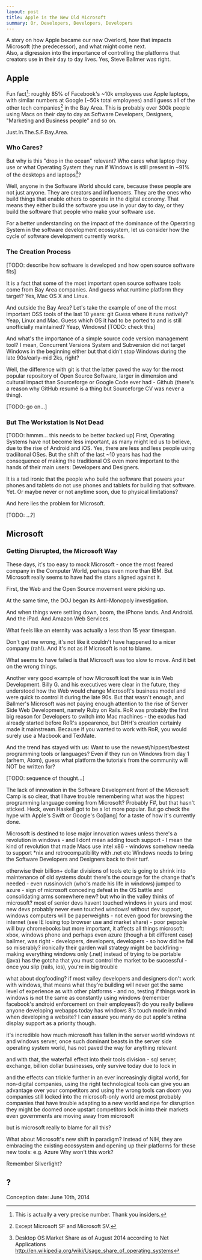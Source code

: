 ```yaml
---
layout: post
title: Apple is the New Old Microsoft
summary: Or, Developers, Developers, Developers
---
```


A story on how Apple became our new Overlord, how that impacts Microsoft (the predecessor), and what might come next.<br/>
Also, a digression into the importance of controlling the platforms that creators use in their day to day lives. Yes, Steve Ballmer was right.


## Apple
<!--
1. apple's dominance in the creators' elite
- how apple dominates the most important market in technology
- irt the most important market in tech - what it actually means is the rise of the new elite
- how this power was achieved
- the power that being the "arms dealer" has
-->

Fun fact[^1]: roughly 85% of Facebook's ~10k employees use Apple laptops, with similar numbers at Google (~50k total employees) and I guess all of the other tech companies[^2] in the Bay Area.
This is probably over 300k people using Macs on their day to day as Software Developers, Designers, "Marketing and Business people" and so on.

[^1]: This is actually a very precise number. Thank you insiders.

[^2]: Except Microsoft SF and Microsoft SV.

Just.In.The.S.F.Bay.Area.











### Who Cares?
But why is this "drop in the ocean" relevant? Who cares what laptop they use or what Operating System they run if Windows is still present in ~91% of the desktops and laptops[^3]?

[^3]: Desktop OS Market Share as of August 2014 according to Net Applications http://en.wikipedia.org/wiki/Usage_share_of_operating_systems

Well, anyone in the Software World should care, because these people are not just anyone. They are creators and influencers.
They are the ones who build things that enable others to operate in the digital economy.
That means they either build the software you use in your day to day, or they build the software that people who make your software use.

For a better understanding on the impact of the dominance of the Operating System in the software development ecossystem, let us consider how the cycle of software development currently works.

### The Creation Process
[TODO: describe how software is developed and how open source software fits]

It is a fact that some of the most important open source software tools come from Bay Area companies.
And guess what runtime platform they target? Yes, Mac OS X and Linux.

And outside the Bay Area? Let's take the example of one of the most important OSS tools of the last 10 years: git
Guess where it runs natively? Yeap, Linux and Mac.
Guess which OS it had to be ported to and is still unofficially maintained?
Yeap, Windows! [TODO: check this]

And what's the importance of a simple source code version management tool?
I mean, Concurrent Versions System and Subversion did not target Windows in the beginning either but that didn't stop Windows during the late 90s/early-mid 2ks, right?

Well, the difference with git is that the latter paved the way for the most popular repository of Open Source Software, larger in dimension and cultural impact than Sourceforge or Google Code ever had - Github (there's a reason why GitHub resumé is a thing but Sourceforge CV was never a thing).

[TODO: go on...]

### But The Workstation Is Not Dead
[TODO: hmmm... this needs to be better backed up]
First, Operating Systems have not become less important, as many might led us to believe, due to the rise of Android and iOS.
Yes, there are less and less people using tradiitonal OSes.
But the shift of the last ~10 years has had the consequence of making the traditional OS even more important to the hands of their main users: Developers and Designers.

It is a tad ironic that the people who build the software that powers your phones and tablets do not use phones and tablets for building that software.
Yet. Or maybe never or not anytime soon, due to physical limitations?

And here lies the problem for Microsoft.

[TODO: ...?]




























## Microsoft
<!--
2. the irrelevance of microsoft
- how the downfall of microsoft occurred
- what's the impact of microsoft falling down in the SMBs that used to be microsoft clients (trickle down effect)
-
-->



### Getting Disrupted, the Microsoft Way
These days, it's too easy to mock Microsoft - once the most feared company in the Computer World, perhaps even more than IBM.
But Microsoft really seems to have had the stars aligned against it.

First, the Web and the Open Source movement were picking up.

At the same time, the DOJ began its Anti-Monopoly investigation.

And when things were settling down, boom, the iPhone lands. And Android. And the iPad. And Amazon Web Services.

What feels like an eternity was actually a less than 15 year timespan.

Don't get me wrong, it's not like it couldn't have happened to a nicer company (rah!). And it's not as if Microsoft is not to blame.


What seems to have failed is that Microsoft was too slow to move. And it bet on the wrong things.

Another very good example of how Microsoft lost the war is in Web Development.
Billy G. and his executives were clear in the future, they understood how the Web would change Microsoft's business model and were quick to control it during the late 90s.
But that wasn't enough, and Ballmer's Microsoft was not paying enough attention to the rise of Server Side Web Development, namely Ruby on Rails.
RoR was probably the first big reason for Developers to switch into Mac machines - the exodus had already started before RoR's appearence, but DHH's creation certainly made it mainstream.
Because if you wanted to work with RoR, you would surely use a Macbook and TexMate.

And the trend has stayed with us: Want to use the newest/hippest/bestest programming tools or languages?
Even if they run on Windows from day 1 (arhem, Atom), guess what platform the tutorials from the community will NOT be written for?

[TODO: sequence of thought...]

The lack of innovation in the Software Development front of the Microsoft Camp is so clear, that I have trouble remembering what was the hippest programming language coming from Microsoft?
Probably F#, but that hasn't sticked. Heck, even Haskell got to be a lot more popular.
But go check the hype with Apple's Swift or Google's Go[lang] for a taste of how it's currently done.

Microsoft is destined to lose major innovation waves unless there's a revolution in windows - and I dont mean adding touch support - I mean the kind of revolution that made Macs use intel x86 - windows somehow needa to support *nix and retrocompatibility with .net etc Windows needs to bring the Software Developers and Designers back to their turf.


otherwise their billion+ dollar divisions of tools etc is going to shrink into maintenance of old systems
doubt there's the courage for the change that's needed - even russinovich (who's made his life in windows) jumped to azure - sign of microsoft conceding defeat in the OS battle and consolidating arms somewhere new?
but who in the valley thinks of microsoft? most of senior devs havent touched windows in years and most new devs probably never even touched windows!
without dev support, windows computers will be paperweights - not even good for browsing the internet (see IE losing top browser use and market share) - poor pepople will buy chromebooks
but more important, it affects all things microsoft: xbox, windows phone and perhaps even azure (though a bit different case)
ballmer, was right - developers, developers, developers - so how did he fail so miserably?
ironically their garden wall strategy might be backfiring - making everything windows only (.net) instead of trying to be portable (java) has the gotcha that you must control the market to be successful - once you slip (rails, ios), you're in big trouble



what about dogfooding? if most valley developers and designers don't work with windows, that means what they're building will never get the same level of experience as with other platforms - and no, testing if things
work in windows is not the same as constantly using windows (remember facebook's android enforcement on their employees?)
do you really believe anyone developing webapps today has windows 8's touch mode in mind when developing a website? I can assure you many do put apple's retina display support as a priority though.


it's incredible how much microsoft has fallen in the server world
windows nt and windows server, once such dominant beasts in the server side operating system world, has not paved the way for anything relevant

and with that, the waterfall effect into their tools division - sql server, exchange, billion dollar businesses, only survive today due to lock in


and the effects can trickle further
in an ever increasingly digital world, for non-digital companies, using the right technological tools can give you an advantage over your competitors and using the wrong tools can doom you companies still locked into the microsoft-only world are most probably companies that have trouble adapting to a new world and ripe for disruption they might be doomed once upstart competitors lock in into their markets even governments are moving away from microsoft

but is microsoft really to blame for all this?



What about Microsoft's new shift in paradigm? Instead of NIH, they are embracing the existing ecossystem
and opening up their platforms for these new tools: e.g. Azure
Why won't this work?

Remember Silverlight?




## ?
<!--
3. what comes next?
- microsoft fights back?
- google/amazon eat into apple's new kingdom
-->







Conception date: June 10th, 2014
